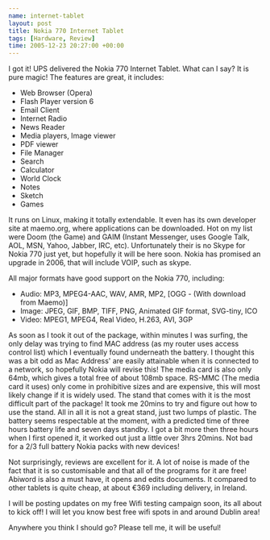 ```yaml
--- 
name: internet-tablet
layout: post
title: Nokia 770 Internet Tablet
tags: [Hardware, Review]
time: 2005-12-23 20:27:00 +00:00
---
```


I got it! UPS delivered the Nokia 770 Internet Tablet. What can I say? It is
pure magic! The features are great, it includes:

* Web Browser (Opera) 
* Flash Player version 6
* Email Client
* Internet Radio
* News Reader
* Media players, Image viewer
* PDF viewer
* File Manager
* Search
* Calculator
* World Clock
* Notes
* Sketch
* Games

It runs on Linux, making it totally extendable. It even has its own developer
site at maemo.org, where applications can be downloaded. Hot  on my list were
Doom (the Game) and GAIM (Instant Messenger, uses Google Talk, AOL, MSN,
Yahoo, Jabber, IRC, etc). Unfortunately their is no Skype for Nokia 770 just
yet, but hopefully it will be here soon. Nokia has promised an upgrade in
2006, that will include VOIP, such as skype.

All major formats have good support on the Nokia 770, including: 

* Audio: MP3, MPEG4-AAC, WAV, AMR, MP2, [OGG - (With download from Maemo)]
* Image: JPEG, GIF, BMP, TIFF, PNG, Animated GIF format, SVG-tiny, ICO
* Video: MPEG1, MPEG4, Real Video, H.263, AVI, 3GP


As soon as I took it out of the package, within minutes I was surfing,  the
only delay was trying to find MAC address (as my router uses access  control
list) which I eventually found underneath the battery. I thought this was a
bit odd as Mac Address' are easily attainable when it is connected to a
network, so hopefully Nokia will revise this! The media card is also only
64mb, which gives a total free of about 108mb space. RS-MMC (The media card it
uses) only come in prohibitive sizes and are expensive, this will most likely
change if it is widely used. The stand that comes with it is the most
difficult part of the package! It took me 20mins to try and figure out how to
use the stand. All in all it is not a great stand, just two lumps of plastic.
The battery seems respectable at the moment, with a predicted time of three
hours battery life and seven days standby. I got a bit more then three hours
when I first opened it, it worked out just a little over 3hrs 20mins. Not bad
for a 2/3 full battery Nokia packs with new devices!

Not surprisingly, reviews are excellent for it. A lot of noise is made  of the
fact that it is so customisable and that all of the programs for it are free!
Abiword is also a must have, it opens and edits documents. It compared to
other tablets is quite cheap, at about €369 including delivery, in Ireland.

I will be posting updates on my free Wifi testing campaign soon, its all about
to kick off! I will let you know best free wifi spots in and around Dublin
area!

Anywhere you think I should go? Please tell me, it will be useful!
